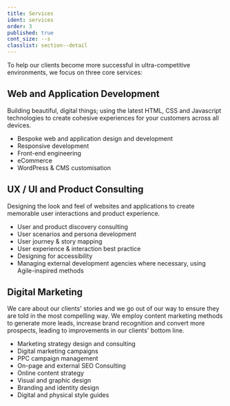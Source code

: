 ```yaml
---
title: Services
ident: services
order: 3
published: true
cont_size: --s
classlist: section--detail
---
```


To help our clients become more successful in ultra-competitive environments, we focus on three core services:

## Web and Application Development

Building beautiful, digital things; using the latest HTML, CSS and Javascript technologies to create cohesive experiences for your customers across all devices.

- Bespoke web and application design and development
- Responsive development
- Front-end engineering
- eCommerce
- WordPress & CMS customisation

## UX / UI and Product Consulting

Designing the look and feel of websites and applications to create memorable user interactions and product experience.

- User and product discovery consulting
- User scenarios and persona development
- User journey & story mapping
- User experience & interaction best practice
- Designing for accessibility
- Managing external development agencies where necessary, using Agile-inspired methods

## Digital Marketing

We care about our clients' stories and we go out of our way to ensure they are told in the most compelling way. We employ content marketing methods to generate more leads, increase brand recognition and convert more prospects, leading to improvements in our clients' bottom line.

- Marketing strategy design and consulting
- Digital marketing campaigns
- PPC campaign management
- On-page and external SEO Consulting
- Online content strategy
- Visual and graphic design
- Branding and identity design
- Digital and physical style guides
